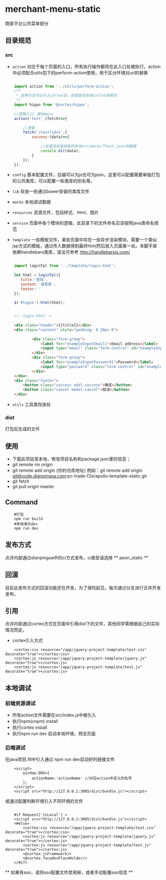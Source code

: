 # merchant-menu-static

商家平台公共菜单部分

## 目录规范

### src

- `action` 对应于每个页面的入口，所有执行操作都将在此入口处被执行，action中必须配合utils包下的perform-action使用，用于区分环境对url的替换

```js

	import action from '../utils/perform-action';
	/**
     * 这种方式可以引入cortex包，前提是先安装cortex依赖包
     */
    import hippo from '@cortex/hippo';
    
	//逻辑入口，类似main
	action('test',(fetch)=>{
		
		//逻辑
		fetch('/test?id=1',{
			success:(data)=>{
	
				//这里目前是获取的本地src/mocks下test.json的数据
				console.dir(data);
			}
		});
	});
```

- `config` 基本配置文件，后缀可以为js也可为json，这里可以配置需要单独打包的公共类库，可以配置一些类库的别名等。

- `lib` 存放一些通过bower安装的类库文件

- `mocks` 本地调试数据

- `resources` 资源文件，包括样式、html、图片

- `service`	页面中各个模块的逻辑，此目录下的文件命名应该按照java类命名规范 

- `template` 一些模板文件，某些页面中存在一些异步渲染模块，需要一个类似jsp方式的模板，通过传入数据得到最终html然后放入页面某一处。本脚手架依赖handlebars类库，语法可参考 http://handlebarsjs.com/

```js

	import loginTpl from '../template/login.html';
	
	let html = loginTpl({
	   title:'登陆',
	   content:'请登录',
	   footer:''
    });
    
    $('#login').html(html);
```

```html

	<!--login.html-->
	
	<div class="header">{{title}}</div>
    <div class="content" style="padding: 0 20px 0">
    
            <div class="form-group">
                <label for="exampleInputEmail1">Email address</label>
                <input type="email" class="form-control" id="exampleInputEmail1" placeholder="Email">
            </div>
            <div class="form-group">
                <label for="exampleInputPassword1">Password</label>
                <input type="password" class="form-control" id="exampleInputPassword1" placeholder="Password">
            </div>
    </div>
    <div class="footer">
        <button class="success odal-success">确定</button>
        <button class="cancel modal-cancel">取消</button>
    </div>
```

- `utils` 工具类存放处

### dist

打包后生成的文件

## 使用

- 下载此项目至本地，修改项目名称和package.json里的信息；
- git remote rm origin
- git remote add origin {你的仓库地址}  例如：git remote add origin git@code.dianpingoa.com:pc-trade-f2e/apollo-template-static.git
- git fetch
- git pull origin master

## Command

```
	#打包	
	npm run build	
	#本地演示dev
	npm run dev
```

## 发布方式

点评内部通过dianpingoa中的ci方式发布，ci类型请选择 ** peon_static **

## 回滚

目前此发布方式的回滚功能还在开发，为了保险起见，每次通过分支进行合并开发发布。

## 引用

点评内部通过cortex方式在页面中引用dist下的文件，其他同学需根据自己的实际情况而定。

- cortex引入方式

```
	<cortex:css resource="/app/jquery-project-template/test.css" decorate="true"></cortex:css>
	<cortex:js resource="/app/jquery-project-template/jquery.js" decorate="true"></cortex:js>
	<cortex:js resource="/app/jquery-project-template/test.js" decorate="true"></cortex:js>
```

## 本地调试

### 前端资源调试

- 所有action文件需要在src/index.js中被引入
- 执行npm(cnpm) install
- 执行cortex install
- 执行npm run dev 启动本地环境，预览页面

### 后端调试

在java项目.ftl中引入通过 npm run dev启动好的链接文件

```
	<script>
		window.ENV={
			actionName:'actionName' //对应action中定义的名字
		};
	</script>
	<script src="http://127.0.0.1:3005/dist/bundle.js"></script>
```
或通过配置判断环境引入不同环境的文件

```

	#if Request['isLocal'] >
    <script src="http://127.0.0.1:3005/dist/bundle.js"></script>
    <#else>
        <cortex:css resource="/app/jquery-project-template/test.css" decorate="true"></cortex:css>
		<cortex:js resource="/app/jquery-project-template/jquery.js" decorate="true"></cortex:js>
		<cortex:js resource="/app/jquery-project-template/test.js" decorate="true"></cortex:js>
        <@cortex.jsFramework/>
        <@cortex.facadesPlaceHolder/>
    </#if>
```

** 如果有sso，请将sso配置文件禁用掉，或者手动配置sso信息 **


